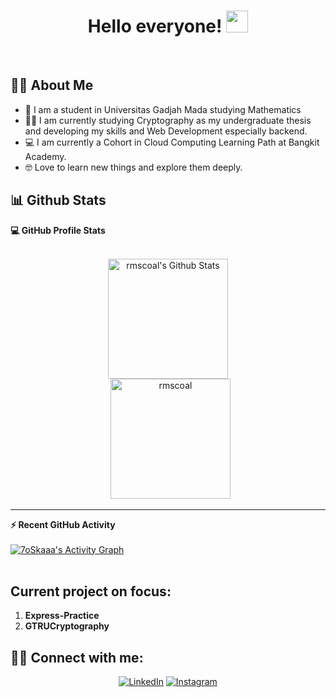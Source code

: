 <h1 align="center"> Hello everyone! <img src="https://media.giphy.com/media/hvRJCLFzcasrR4ia7z/giphy.gif" width="35"></h1>   

<br>

## :sassy_man: About Me

- :school: I am a student in Universitas Gadjah Mada studying Mathematics
- :student: I am currently studying Cryptography as my undergraduate thesis and developing my skills and Web Development especially backend.
- :computer: I am currently a Cohort in Cloud Computing Learning Path at Bangkit Academy.
- :nerd_face: Love to learn new things and explore them deeply.

## 📊 Github Stats

  <summary><b>💻 GitHub Profile Stats</b></summary>
  <br/>
  <p align="center">
    <a href="https://github.com/anuraghazra/github-readme-stats"><img alt="rmscoal's Github Stats" src="https://github-readme-stats.vercel.app/api?username=rmscoal&show_icons=true&count_private=true&theme=algolia" height="192px"/></a>
<br/>
  &nbsp;
	  <img src="https://github-readme-stats.vercel.app/api/top-langs?username=rmscoal&langs_count=10&show_icons=true&locale=en&layout=compact&theme=algolia" alt="rmscoal" height="192px"/>
  <br/>
  </p>

----

  <summary><b>⚡ Recent GitHub Activity</b></summary>
  <br/>
   <a href="https://github.com/rmscoal"><img alt="7oSkaaa's Activity Graph" src="https://activity-graph.herokuapp.com/graph?username=rmscoal&custom_title=rmscoal's%20Contribution%20Graph&theme=react-dark" /></a>
  <br/>

<br/>

## Current project on focus:
1. <b>Express-Practice</b>
2. <b>GTRUCryptography</b>


## 🙋‍♂️ Connect with me:

<p align="center">
  <a href="https://www.linkedin.com/in/rifky-satyana/"><img alt="LinkedIn" title="LinkedIn" src="https://img.shields.io/badge/-LinkedIn-0077B5?style=for-the-badge&logo=linkedin&logoColor=white"/></a>
  <a href="https://www.instagram.com/rms_coal/"><img alt="Instagram" title="Instagram" src="https://img.shields.io/badge/-Instagram-E1306C?style=for-the-badge&logo=instagram&logoColor=white"/></a>
</p>
